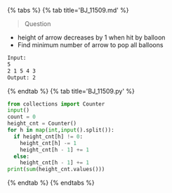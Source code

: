 {% tabs %}
{% tab title='BJ_11509.md' %}

> Question

* height of arrow decreases by 1 when hit by balloon
* Find minimum number of arrow to pop all balloons

```txt
Input:
5
2 1 5 4 3
Output: 2
```

{% endtab %}
{% tab title='BJ_11509.py' %}

```py
from collections import Counter
input()
count = 0
height_cnt = Counter()
for h in map(int,input().split()):
  if height_cnt[h] != 0:
    height_cnt[h] -= 1
    height_cnt[h - 1] += 1
  else:
    height_cnt[h - 1] += 1
print(sum(height_cnt.values()))
```

{% endtab %}
{% endtabs %}
